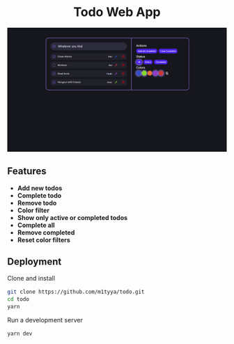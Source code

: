 <h1 align='center'>Todo Web App</h1>

![Screenshot](./public/app.png)

## Features

- **Add new todos**
- **Complete todo**
- **Remove todo**
- **Color filter**
- **Show only active or completed todos**
- **Complete all**
- **Remove completed**
- **Reset color filters**

## Deployment

Clone and install
```bash
git clone https://github.com/m1tyya/todo.git
cd todo
yarn
```

Run a development server
```bash
yarn dev
```
